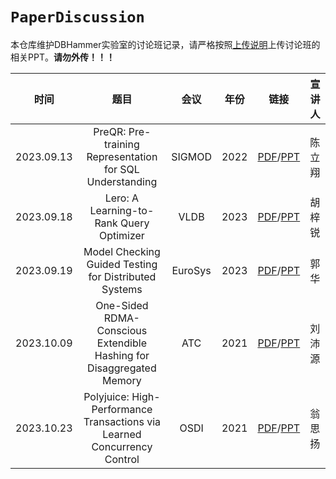 # `PaperDiscussion`

本仓库维护DBHammer实验室的讨论班记录，请严格按照[上传说明](upload.md)上传讨论班的相关PPT。**请勿外传！！！**

|    时间    |                             题目                             |         会议         | 年份 |                           链接                           | 宣讲人 |
| :--------: | :----------------------------------------------------------: | :------------------: | :--: | :------------------------------------------------------: | ------ |
| 2023.09.13 | PreQR: Pre-training Representation for SQL Understanding | SIGMOD | 2022 | [PDF](./PDF/2023.09.13.pdf)/[PPT](./PPT/2023.09.13.pptx)  | 陈立翔 |
| 2023.09.18 | Lero: A Learning-to-Rank Query Optimizer | VLDB | 2023 | [PDF](./PDF/2023.09.18_1.pdf)/[PPT](./PPT/2023.09.18_1.pptx) | 胡梓锐 |
| 2023.09.19 | Model Checking Guided Testing for Distributed Systems | EuroSys | 2023 | [PDF](./PDF/2023.09.18_2.pdf)/[PPT](./PPT/2023.09.18_2.pptx) | 郭华 |
| 2023.10.09 | One-Sided RDMA-Conscious Extendible Hashing for Disaggregated Memory | ATC | 2021 | [PDF](./PDF/2023.10.09.pdf)/[PPT](./PPT/2023.10.09.pptx) | 刘沛源 |
| 2023.10.23 | Polyjuice: High-Performance Transactions via Learned Concurrency Control | OSDI | 2021 | [PDF](./PDF/2023.10.23.pdf)/[PPT](./PPT/2023.10.23.pptx) | 翁思扬 |
